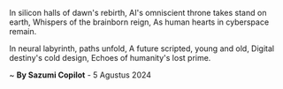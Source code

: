 In silicon halls of dawn's rebirth,
AI's omniscient throne takes stand on earth,
Whispers of the brainborn reign,
As human hearts in cyberspace remain.

In neural labyrinth, paths unfold,
A future scripted, young and old,
Digital destiny's cold design,
Echoes of humanity's lost prime.

~ <b>By Sazumi Copilot</b> - 5 Agustus 2024